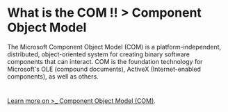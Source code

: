 # What is the COM !! > Component Object Model
The Microsoft Component Object Model (COM) is a platform-independent, distributed, object-oriented system for creating binary software components that can interact. COM is the foundation technology for Microsoft's OLE (compound documents), ActiveX (Internet-enabled components), as well as others.

#
#
[Learn more on >_ Component Object Model (COM)](https://msdn.microsoft.com/en-us/library/windows/desktop/ms694363%28v=vs.85%29.aspx).
